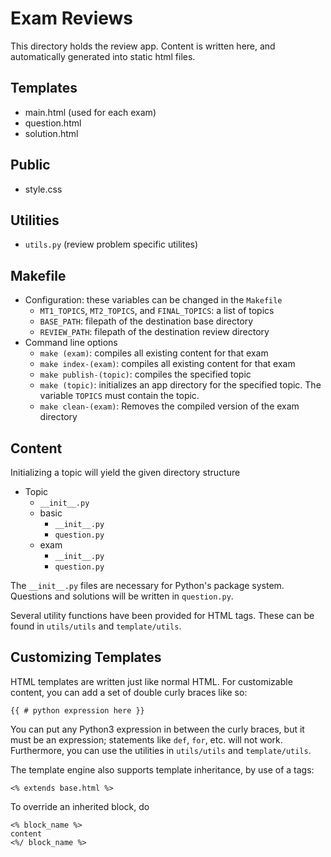 Exam Reviews
================

This directory holds the review app. Content is written here,
and automatically generated into static html files.

Templates
---------
* main.html      (used for each exam)
* question.html
* solution.html

Public
------
* style.css

Utilities
---------
* `utils.py` (review problem specific utilites)

Makefile
--------
* Configuration: these variables can be changed in the `Makefile`
    * `MT1_TOPICS`, `MT2_TOPICS`, and `FINAL_TOPICS`: a list of topics
    * `BASE_PATH`: filepath of the destination base directory
    * `REVIEW_PATH`: filepath of the destination review directory
* Command line options
    * `make (exam)`: compiles all existing content for that exam
    * `make index-(exam)`: compiles all existing content for that exam
    * `make publish-(topic)`: compiles the specified topic
    * `make (topic)`: initializes an app directory for the
    specified topic. The variable `TOPICS` must contain the topic.
    * `make clean-(exam)`: Removes the compiled version of the
    exam directory

Content
-------
Initializing a topic will yield the given directory structure

* Topic
    * `__init__.py`
    * basic
        * `__init__.py`
        * `question.py`
    * exam
        * `__init__.py`
        * `question.py`

The `__init__.py` files are necessary for Python's package system.
Questions and solutions will be written in `question.py`.

Several utility functions have been provided for HTML tags. These can
be found in `utils/utils` and `template/utils`.

Customizing Templates
---------------------
HTML templates are written just like normal HTML. For customizable
content, you can add a set of double curly braces like so:

    {{ # python expression here }}

You can put any Python3 expression in between the curly braces, but it
must be an expression; statements like `def`, `for`, etc. will not
work. Furthermore, you can use the utilities in `utils/utils` and
`template/utils`.

The template engine also supports template inheritance, by use of a
tags:

    <% extends base.html %>

To override an inherited block, do

    <% block_name %>
    content
    <%/ block_name %>
